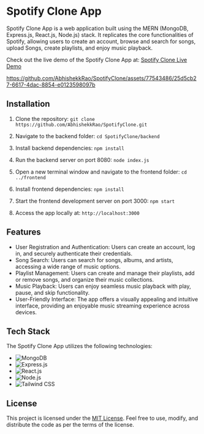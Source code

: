 # Spotify Clone App

Spotify Clone App is a web application built using the MERN (MongoDB, Express.js, React.js, Node.js) stack. It replicates the core functionalities of Spotify, allowing users to create an account, browse and search for songs, upload Songs, create playlists, and enjoy music playback.

Check out the live demo of the Spotify Clone App at:  [Spotify Clone Live Demo](https://spotifyclone-abhishekkrao.vercel.app/)

https://github.com/AbhishekkRao/SpotifyClone/assets/77543486/25d5cb27-6617-4dac-8854-e0123598097b

## Installation

1. Clone the repository:
```git clone https://github.com/AbhishekkRao/SpotifyClone.git```

2. Navigate to the backend folder:
```cd SpotifyClone/backend```


3. Install backend dependencies:
```npm install```

4. Run the backend server on port 8080:
```node index.js```

5. Open a new terminal window and navigate to the frontend folder:
```cd ../frontend```

6. Install frontend dependencies:
```npm install```

7. Start the frontend development server on port 3000:
```npm start```

8. Access the app locally at: `http://localhost:3000`

## Features

- User Registration and Authentication: Users can create an account, log in, and securely authenticate their credentials.
- Song Search: Users can search for songs, albums, and artists, accessing a wide range of music options.
- Playlist Management: Users can create and manage their playlists, add or remove songs, and organize their music collections.
- Music Playback: Users can enjoy seamless music playback with play, pause, and skip functionality.
- User-Friendly Interface: The app offers a visually appealing and intuitive interface, providing an enjoyable music streaming experience across devices.

## Tech Stack

The Spotify Clone App utilizes the following technologies:

- ![MongoDB](https://img.shields.io/badge/-MongoDB-47A248?style=flat-square&logo=mongodb&logoColor=white)
- ![Express.js](https://img.shields.io/badge/-Express.js-000000?style=flat-square&logo=express&logoColor=white)
- ![React.js](https://img.shields.io/badge/-React.js-61DAFB?style=flat-square&logo=react&logoColor=black)
- ![Node.js](https://img.shields.io/badge/-Node.js-339933?style=flat-square&logo=node.js&logoColor=white)
- ![Tailwind CSS](https://img.shields.io/badge/-Tailwind_CSS-38B2AC?style=flat-square&logo=tailwind-css&logoColor=white)

## License

This project is licensed under the [MIT License](LICENSE). Feel free to use, modify, and distribute the code as per the terms of the license.
